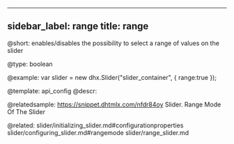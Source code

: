 
---
sidebar_label: range
title: range
---          

@short: 
enables/disables the possibility to select a range of values on the slider




@type: boolean

@example: 
var slider = new dhx.Slider("slider_container", { 
    range:true
});


@template:	api_config
@descr: 

@relatedsample: https://snippet.dhtmlx.com/nfdr84oy	Slider. Range Mode Of The Slider

@related:
slider/initializing_slider.md#configurationproperties
slider/configuring_slider.md#rangemode
slider/range_slider.md
